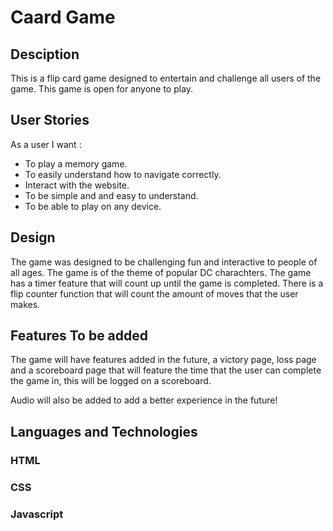 # Caard Game

## Desciption

This is a flip card game designed to entertain and challenge all users of the game. This game is open for anyone to play.

## User Stories

As a user I want :

- To play a memory game.
- To easily understand how to navigate correctly.
- Interact with the website.
- To be simple and and easy to understand.
- To be able to play on any device.

## Design 

The game was designed to be challenging fun and interactive to people of all ages.  The game is of the theme of popular DC charachters. The game has a timer feature that will count up until the game is completed. There is a flip counter function that will count the amount of moves that the user makes. 

## Features To be added

The game will have features added in the future, a victory page, loss page and a scoreboard page that will feature the time that the user can complete the game in, this will be logged on a scoreboard.

Audio will also be added to add a better experience in the future!

## Languages and Technologies

### HTML

### CSS 

### Javascript


